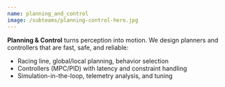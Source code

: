 ```yaml
---
name: planning_and_control
image: /subteams/planning-control-hero.jpg
---
```


**Planning & Control** turns perception into motion. We design planners and controllers that are fast, safe, and reliable:

- Racing line, global/local planning, behavior selection
- Controllers (MPC/PID) with latency and constraint handling
- Simulation-in-the-loop, telemetry analysis, and tuning
